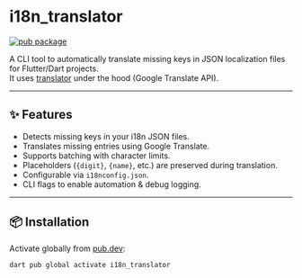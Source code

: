 # i18n_translator

[![pub package](https://img.shields.io/pub/v/flutter_i18n_translator)](https://pub.dev/packages/flutter_i18n_translator)

A CLI tool to automatically translate missing keys in JSON localization files for Flutter/Dart projects.  
It uses [translator](https://pub.dev/packages/translator) under the hood (Google Translate API).

---

## ✨ Features
- Detects missing keys in your i18n JSON files.
- Translates missing entries using Google Translate.
- Supports batching with character limits.
- Placeholders (`{digit}`, `{name}`, etc.) are preserved during translation.
- Configurable via `i18nconfig.json`.
- CLI flags to enable automation & debug logging.

---

## 📦 Installation

Activate globally from [pub.dev](https://pub.dev/packages/flutter_i18n_translator):

```bash
dart pub global activate i18n_translator
